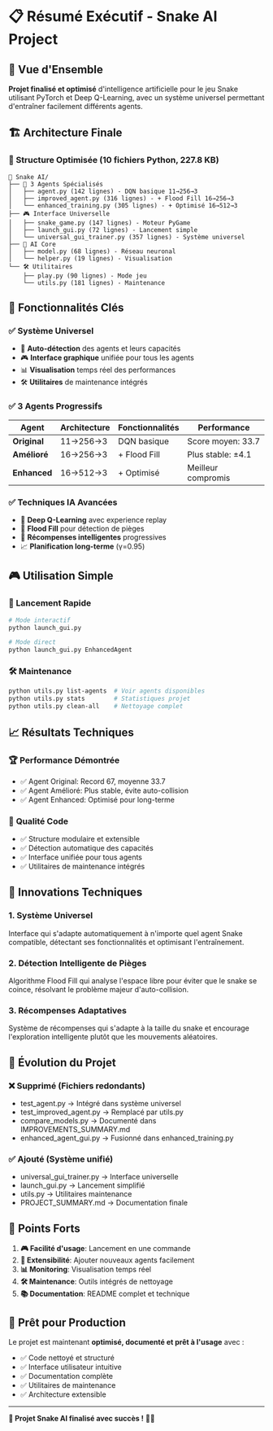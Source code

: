 # 📋 Résumé Exécutif - Snake AI Project

## 🎯 Vue d'Ensemble

**Projet finalisé et optimisé** d'intelligence artificielle pour le jeu Snake utilisant PyTorch et Deep Q-Learning, avec un système universel permettant d'entraîner facilement différents agents.

## 🏗️ Architecture Finale

### 📂 Structure Optimisée (10 fichiers Python, 227.8 KB)

```
🐍 Snake AI/
├── 🤖 3 Agents Spécialisés
│   ├── agent.py (142 lignes) - DQN basique 11→256→3
│   ├── improved_agent.py (316 lignes) - + Flood Fill 16→256→3  
│   └── enhanced_training.py (305 lignes) - + Optimisé 16→512→3
├── 🎮 Interface Universelle
│   ├── snake_game.py (147 lignes) - Moteur PyGame
│   ├── launch_gui.py (72 lignes) - Lancement simple
│   └── universal_gui_trainer.py (357 lignes) - Système universel
├── 🧠 AI Core
│   ├── model.py (68 lignes) - Réseau neuronal
│   └── helper.py (19 lignes) - Visualisation
└── 🛠️ Utilitaires
    ├── play.py (90 lignes) - Mode jeu
    └── utils.py (181 lignes) - Maintenance
```

## 🚀 Fonctionnalités Clés

### ✅ **Système Universel**
- 🔄 **Auto-détection** des agents et leurs capacités
- 🎮 **Interface graphique** unifiée pour tous les agents  
- 📊 **Visualisation** temps réel des performances
- 🛠️ **Utilitaires** de maintenance intégrés

### ✅ **3 Agents Progressifs**

| Agent | Architecture | Fonctionnalités | Performance |
|-------|-------------|------------------|-------------|
| **Original** | 11→256→3 | DQN basique | Score moyen: 33.7 |
| **Amélioré** | 16→256→3 | + Flood Fill | Plus stable: ±4.1 |
| **Enhanced** | 16→512→3 | + Optimisé | Meilleur compromis |

### ✅ **Techniques IA Avancées**
- 🧠 **Deep Q-Learning** avec experience replay
- 🌊 **Flood Fill** pour détection de pièges
- 🎯 **Récompenses intelligentes** progressives
- 📈 **Planification long-terme** (γ=0.95)

## 🎮 Utilisation Simple

### 🚀 Lancement Rapide
```bash
# Mode interactif
python launch_gui.py

# Mode direct  
python launch_gui.py EnhancedAgent
```

### 🛠️ Maintenance
```bash
python utils.py list-agents  # Voir agents disponibles
python utils.py stats        # Statistiques projet
python utils.py clean-all    # Nettoyage complet
```

## 📈 Résultats Techniques

### 🏆 **Performance Démontrée**
- ✅ Agent Original: Record 67, moyenne 33.7
- ✅ Agent Amélioré: Plus stable, évite auto-collision
- ✅ Agent Enhanced: Optimisé pour long-terme

### 🔧 **Qualité Code**
- ✅ Structure modulaire et extensible
- ✅ Détection automatique des capacités
- ✅ Interface unifiée pour tous agents
- ✅ Utilitaires de maintenance intégrés

## 🎯 Innovations Techniques

### 1. **Système Universel**
Interface qui s'adapte automatiquement à n'importe quel agent Snake compatible, détectant ses fonctionnalités et optimisant l'entraînement.

### 2. **Détection Intelligente de Pièges**
Algorithme Flood Fill qui analyse l'espace libre pour éviter que le snake se coince, résolvant le problème majeur d'auto-collision.

### 3. **Récompenses Adaptatives**
Système de récompenses qui s'adapte à la taille du snake et encourage l'exploration intelligente plutôt que les mouvements aléatoires.

## 🔄 Évolution du Projet

### ❌ **Supprimé** (Fichiers redondants)
- test_agent.py → Intégré dans système universel
- test_improved_agent.py → Remplacé par utils.py  
- compare_models.py → Documenté dans IMPROVEMENTS_SUMMARY.md
- enhanced_agent_gui.py → Fusionné dans enhanced_training.py

### ✅ **Ajouté** (Système unifié)
- universal_gui_trainer.py → Interface universelle
- launch_gui.py → Lancement simplifié
- utils.py → Utilitaires maintenance
- PROJECT_SUMMARY.md → Documentation finale

## 🌟 Points Forts

1. **🎮 Facilité d'usage**: Lancement en une commande
2. **🔧 Extensibilité**: Ajouter nouveaux agents facilement  
3. **📊 Monitoring**: Visualisation temps réel
4. **🛠️ Maintenance**: Outils intégrés de nettoyage
5. **📚 Documentation**: README complet et technique

## 🚀 Prêt pour Production

Le projet est maintenant **optimisé, documenté et prêt à l'usage** avec :
- ✅ Code nettoyé et structuré
- ✅ Interface utilisateur intuitive  
- ✅ Documentation complète
- ✅ Utilitaires de maintenance
- ✅ Architecture extensible

---

**🎉 Projet Snake AI finalisé avec succès !** 🐍🤖 